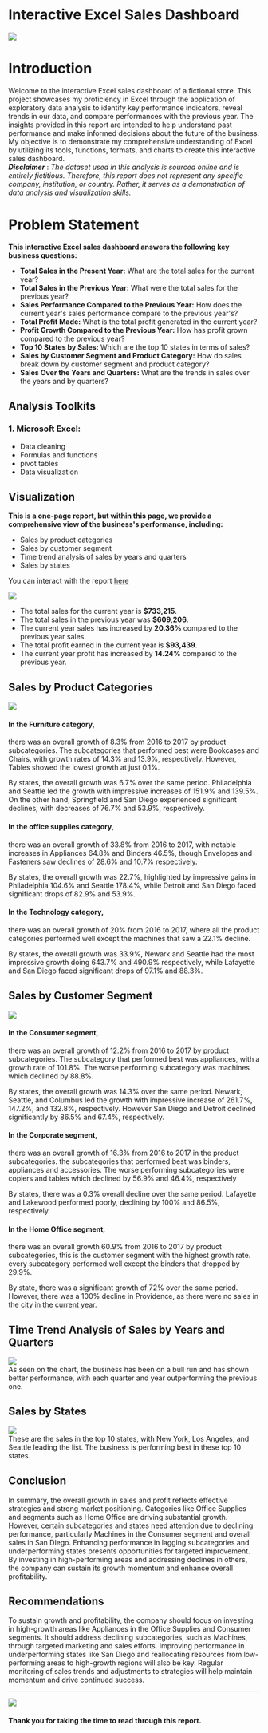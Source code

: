 # Interactive Excel Sales Dashboard

![](https://github.com/temee0/Interactive-Excel-Sales-Dashboard/blob/main/intro.jpg)

# Introduction
Welcome to the interactive Excel sales dashboard of a fictional store. This project showcases my proficiency in Excel through the application of exploratory data analysis to identify key performance indicators, reveal trends in our data, and compare performances with the previous year. The insights provided in this report are intended to help understand past performance and make informed decisions about the future of the business. My objective is to demonstrate my comprehensive understanding of Excel by utilizing its tools, functions, formats, and charts to create this interactive sales dashboard.   
**_Disclaimer_** :  _The dataset used in this analysis is sourced online and is entirely fictitious. Therefore, this report does not represent any specific company, institution, or country. Rather, it serves as a demonstration of data analysis and visualization skills._

# Problem Statement
**This interactive Excel sales dashboard answers the following key business questions:**
- **Total Sales in the Present Year:** What are the total sales for the current year?
- **Total Sales in the Previous Year:** What were the total sales for the previous year?
- **Sales Performance Compared to the Previous Year:** How does the current year's sales performance compare to the previous year's?
- **Total Profit Made:** What is the total profit generated in the current year?
- **Profit Growth Compared to the Previous Year:** How has profit grown compared to the previous year?
- **Top 10 States by Sales:** Which are the top 10 states in terms of sales?
- **Sales by Customer Segment and Product Category:** How do sales break down by customer segment and product category?
- **Sales Over the Years and Quarters:** What are the trends in sales over the years and by quarters?

## Analysis Toolkits
### 1. Microsoft Excel:
- Data cleaning
- Formulas and functions
- pivot tables
- Data visualization

## Visualization
**This is a one-page report, but within this page, we provide a comprehensive view of the business's performance, including:** 
- Sales by product categories
- Sales by customer segment
- Time trend analysis of sales by years and quarters
- Sales by states
  
You can interact with the report [here](https://docs.google.com/file/d/1iah2ou8SLuVANnf_RPN15xS_5xuqs4J0/edit?usp=docslist_api&filetype=msexcel)      

![](https://github.com/temee0/Interactive-Excel-Sales-Dashboard/blob/main/full%20Dashboard.jpg)
- The total sales for the current year is **$733,215**.   
- The total sales in the previous year was **$609,206**.  
- The current year sales has increased by **20.36%** compared to the previous year sales.  
- The total profit earned in the current year is **$93,439**.  
- The current year profit has increased by **14.24%** compared to the previous year.   

## Sales by Product Categories
![](https://github.com/temee0/Interactive-Excel-Sales-Dashboard/blob/main/product%20category.jpg)
#### In the Furniture category, 
there was an overall growth of 8.3% from 2016 to 2017 by product subcategories. The subcategories that performed best were Bookcases and Chairs, with growth rates of 14.3% and 13.9%, respectively. However, Tables showed the lowest growth at just 0.1%.

By states, the overall growth was 6.7% over the same period. Philadelphia and Seattle led the growth with impressive increases of 151.9% and 139.5%. On the other hand, Springfield and San Diego experienced significant declines, with decreases of 76.7% and 53.9%, respectively.

#### In the office supplies category,
there was an overall growth of 33.8% from 2016 to 2017, with notable increases in Appliances 64.8% and Binders 46.5%, though Envelopes and Fasteners saw declines of 28.6% and 10.7% respectively.

By states, the overall growth was 22.7%, highlighted by impressive gains in Philadelphia 104.6% and Seattle 178.4%, while Detroit and San Diego faced significant drops of 82.9% and 53.9%. 

#### In the Technology category,
there was an overall growth of 20% from 2016 to 2017, where all the product categories performed well except the machines that saw a 22.1% decline.

By states, the overall growth was 33.9%, Newark and Seattle  had the most impressive growth doing 643.7% and 490.9% respectively, while Lafayette and San Diego faced significant drops of 97.1% and 88.3%.

## Sales by Customer Segment
![](https://github.com/temee0/Interactive-Excel-Sales-Dashboard/blob/main/customer%20segment.jpg)
#### In the Consumer segment,
there was an overall growth of 12.2% from 2016 to 2017 by product subcategories. The subcategory that performed best was appliances, with a growth rate of 101.8%. The worse performing subcategory was machines which declined by 88.8%.

By states, the overall growth was 14.3% over the same period. Newark, Seattle, and Columbus led the growth with impressive increase of 261.7%, 147.2%, and 132.8%, respectively. However San Diego and Detroit declined significantly by 86.5% and 67.4%, respectively.

#### In the Corporate segment,
there was an overall growth of 16.3% from 2016 to 2017 in the product subcategories. the subcategories that performed best was binders, appliances and accessories. The worse performing subcategories were copiers and tables which declined by 56.9% and 46.4%, respectively

By states, there was a 0.3% overall decline over the same period. Lafayette and Lakewood performed poorly, declining by 100% and 86.5%, respectively.

#### In the Home Office segment,
there was an overall growth 60.9% from 2016 to 2017 by product subcategories, this is the customer segment with the highest growth rate. every subcategory performed well except the binders that dropped by 29.9%.

By state, there was a significant growth of 72% over the same period. However, there was a 100% decline in Providence, as there were no sales in the city in the current year.

## Time Trend Analysis of Sales by Years and Quarters
![](https://github.com/temee0/Interactive-Excel-Sales-Dashboard/blob/main/time_trend%20Analysis.jpg)   
As seen on the chart, the business has been on a bull run and has shown better performance, with each quarter and year outperforming the previous one. 

## Sales by States
![](https://github.com/temee0/Interactive-Excel-Sales-Dashboard/blob/main/sales%20Analysis%20.jpg)     
These are the sales in the top 10 states, with New York, Los Angeles, and Seattle leading the list. The business is performing best in these top 10 states.

## Conclusion
In summary, the overall growth in sales and profit reflects effective strategies and strong market positioning. Categories like Office Supplies and segments such as Home Office are driving substantial growth. However, certain subcategories and states need attention due to declining performance, particularly Machines in the Consumer segment and overall sales in San Diego. Enhancing performance in lagging subcategories and underperforming states presents opportunities for targeted improvement. By investing in high-performing areas and addressing declines in others, the company can sustain its growth momentum and enhance overall profitability.

## Recommendations
To sustain growth and profitability, the company should focus on investing in high-growth areas like Appliances in the Office Supplies and Consumer segments. It should address declining subcategories, such as Machines, through targeted marketing and sales efforts. Improving performance in underperforming states like San Diego and reallocating resources from low-performing areas to high-growth regions will also be key. Regular monitoring of sales trends and adjustments to strategies will help maintain momentum and drive continued success.


---

![](https://github.com/temee0/Interactive-Excel-Sales-Dashboard/blob/main/thank_you.jpg)  
#### Thank you for taking the time to read through this report.
